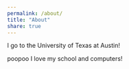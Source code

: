 ```yaml
---
permalink: /about/
title: "About"
share: true
---
```

I go to the University of Texas at Austin!

poopoo
I love my school and computers!
